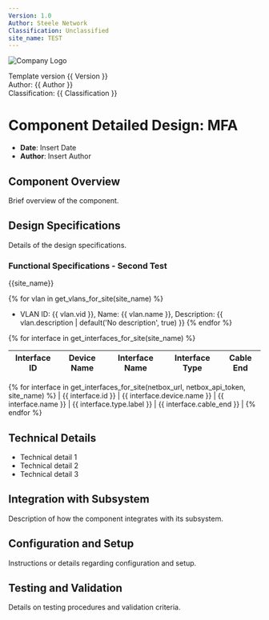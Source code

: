 ```yaml
---
Version: 1.0
Author: Steele Network
Classification: Unclassified
site_name: TEST
---
```


![Company Logo](/common_images/companylogo.png)


Template version {{ Version }}<br>
Author: {{ Author }}<br>
Classification: {{ Classification }}<br>

# Component Detailed Design: MFA

- **Date**: Insert Date
- **Author**: Insert Author

## Component Overview
Brief overview of the component.

## Design Specifications
Details of the design specifications.

### Functional Specifications - Second Test
{{site_name}}

{% for vlan in get_vlans_for_site(site_name) %}
- VLAN ID: {{ vlan.vid }}, Name: {{ vlan.name }}, Description: {{ vlan.description | default('No description', true) }}
{% endfor %}

{% for interface in get_interfaces_for_site(site_name) %}

| Interface ID | Device Name | Interface Name | Interface Type | Cable End |
|--------------|-------------|----------------|----------------|-----------|
{% for interface in get_interfaces_for_site(netbox_url, netbox_api_token, site_name) %}
| {{ interface.id }} | {{ interface.device.name }} | {{ interface.name }} | {{ interface.type.label }} | {{ interface.cable_end }} |
{% endfor %}

## Technical Details
- Technical detail 1
- Technical detail 2
- Technical detail 3

## Integration with Subsystem
Description of how the component integrates with its subsystem.

## Configuration and Setup
Instructions or details regarding configuration and setup.

## Testing and Validation
Details on testing procedures and validation criteria.
